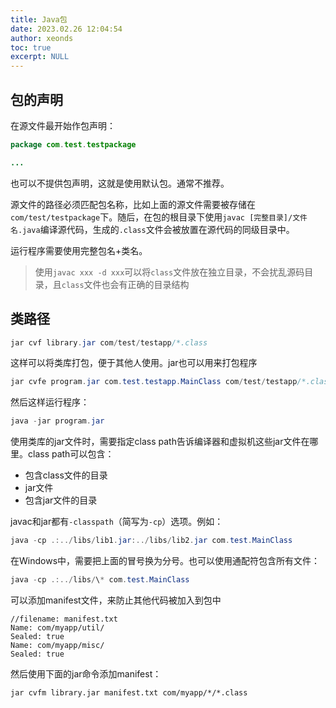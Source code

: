 ```yaml
---
title: Java包
date: 2023.02.26 12:04:54
author: xeonds
toc: true
excerpt: NULL
---
```


## 包的声明

在源文件最开始作包声明：

```java
package com.test.testpackage

...
```

也可以不提供包声明，这就是使用默认包。通常不推荐。

源文件的路径必须匹配包名称，比如上面的源文件需要被存储在`com/test/testpackage`下。随后，在包的根目录下使用`javac [完整目录]/文件名.java`编译源代码，生成的`.class`文件会被放置在源代码的同级目录中。

运行程序需要使用完整包名+类名。

>使用`javac xxx -d xxx`可以将`class`文件放在独立目录，不会扰乱源码目录，且`class`文件也会有正确的目录结构

## 类路径

```java
jar cvf library.jar com/test/testapp/*.class
```

这样可以将类库打包，便于其他人使用。jar也可以用来打包程序

```java
jar cvfe program.jar com.test.testapp.MainClass com/test/testapp/*.class*
```

然后这样运行程序：

```java
java -jar program.jar
```

使用类库的jar文件时，需要指定class path告诉编译器和虚拟机这些jar文件在哪里。class path可以包含：

- 包含class文件的目录
- jar文件
- 包含jar文件的目录

javac和jar都有`-classpath`（简写为`-cp`）选项。例如：

```java
java -cp .:../libs/lib1.jar:../libs/lib2.jar com.test.MainClass
```

在Windows中，需要把上面的冒号换为分号。也可以使用通配符包含所有文件：

```java
java -cp .:../libs/\* com.test.MainClass
```
可以添加manifest文件，来防止其他代码被加入到包中

```
//filename: manifest.txt
Name: com/myapp/util/
Sealed: true
Name: com/myapp/misc/
Sealed: true
```

然后使用下面的jar命令添加manifest：

```
jar cvfm library.jar manifest.txt com/myapp/*/*.class
```

